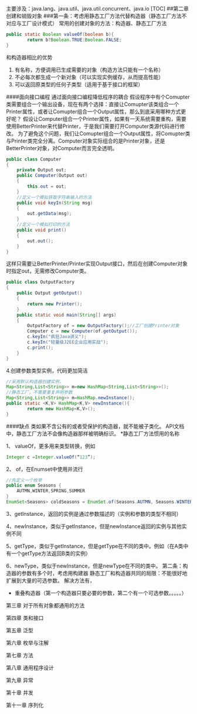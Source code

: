 主要涉及：java.lang、java.util、java.util.concurrent、java.io
[TOC]
##第二章 创建和销毁对象
###第一条：考虑用静态工厂方法代替构造器（静态工厂方法不对应与工厂设计模式）
常用的创建对象的方法：构造器、静态工厂方法

```java
public static Boolean valueOf(boolean b){
        return b?Boolean.TRUE:Boolean.FALSE;
}
```
和构造器相比的优势

1. 有名称，方便调用已生成需要的对象（构造方法只能有一个名称）
2. 不必每次都生成一个新对象（可以实现实例缓存，从而提高性能）
3. 可以返回原类型的任何子类型（适用于基于接口的框架）

####面向接口编程
通过面向接口编程降低程序的耦合
假设程序中有个Comupter类需要组合一个输出设备，现在有两个选择：直接让Comupter该类组合一个Printer属性，或者让Comupter组合一个Output属性，那么到底采用哪种方式更好呢？
假设让Computer组合一个Printer属性，如果有一天系统需要重构，需要使用BetterPrinter来代替Printer，于是我们需要打开Computer类源代码进行修改。
为了避免这个问题，我们让Comupter组合一个Output属性，将Comupter类与Printer类完全分离。Computer对象实际组合的是Printer对象，还是BetterPrinter对象，对Computer而言完全透明。

```java
public class Computer
{
    private Output out;
    public Computer(Output out)
    {
        this.out = out;
    }
    //定义一个模拟获取字符串输入的方法
    public void keyIn(String msg)
    {
        out.getData(msg);
    }
    //定义一个模拟打印的方法
    public void print()
    {
        out.out();
    }
}
```

这样只需要让BetterPrinter/Printer实现Output接口，然后在创建Computer对象时指定out，无需修改Computer类。

```java
public class OutputFactory
{
    public Output getOutput()
    {
        return new Printer();
    }
    public static void main(String[] args)
    {
        OutputFactory of = new OutputFactory();//工厂创建Printer对象
        Computer c = new Computer(of.getOutput());
        c.keyIn("疯狂Java讲义");
        c.keyIn("轻量级J2EE企业应用实战");
        c.print();
    }
}
```

4.创建参数类型实例，代码更加简洁

```java
//采用默认构造器创建实例，
Map<String,List<String>> m=new HashMap<String,List<String>>();
//静态工厂，不需要重复声明参数
Map<String,List<String>> m=HashMap.newInstance();
public static <K,V> HashMap<K,V> newInstance(){
        return new HashMap<K,V>();
}
```

####缺点
类如果不含公有的或者受保护的构造器，就不能被子类化。
API文档中，静态工厂方法不会像构造器那样被明确标识。
*静态工厂方法惯用的名称

1、 valueOf，更多用来类型转换，例如 

```java
Integer c =Integer.valueOf(“123”);
```

2、 of，在Enumset中使用并流行

```java
//先定义一个枚举 
public enum Seasons { 
    AUTMN,WINTER,SPRING,SUMMER 
} 
EnumSet<Seasons> coldSeasons = EnumSet.of(Seasons.AUTMN, Seasons.WINTER);  
```

3、getInstance，返回的实例是通过参数描述的（实例和参数的类型不相同）

4、newInstance，类似于getInstance，但是newInstance返回的实例与其他实例不同

5、getType，类似于getInstance，但是getType在不同的类中。例如（在A类中有一个getType方法返回B类的实例）

6、newType，类似于newInstance，但是newType在不同的类中。
第二条：构造器的参数有多个时，考虑用构建器
静态工厂和构造器共同的局限：不能很好地扩展到大量的可选参数。
解决方法有，

 * 重叠构造器（第一个构造器只要必要的参数，第二个有一个可选参数。。。。。）

      
第三章 对于所有对象都通用的方法

第四章 类和接口

第五章 泛型

第六章 枚举与注解

第七章 方法

第八章 通用程序设计

第九章 异常

第十章 并发

第十一章 序列化
